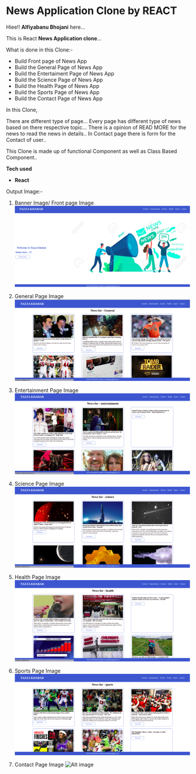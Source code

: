 # News Application Clone by REACT

Hiee!! **Alfiyabanu Bhojani** here...

This is React **News Application clone**...

What is done in this Clone:-

- Build Front page of News App
- Build the General Page of News App
- Build the Entertaiment Page of News App
- Build the Science Page of News App
- Build the Health Page of News App
- Build the Sports Page of News App
- Build the Contact Page of News App

In this Clone,

There are different type of page...
Every page has different type of news based on there respective topic... There is a opinion of READ MORE for the news to read the news in details..
In Contact page there is form for the Contact of user..

This Clone is made up of functional Component as well as Class Based Component..

**Tech used**

- **React**

Output Image:-

1. Banner Image/ Front page Image
   ![Alt image](./Image/image1.png)

2. General Page Image
   ![Alt image](./Image/image2.png)

3. Entertainment Page Image
   ![Alt image](./Image/image3.png)

4. Science Page Image
   ![Alt image](./Image/image4.png)

5. Health Page Image
   ![Alt image](./Image/image5.png)

6. Sports Page Image
   ![Alt image](./Image/image8.png)

7. Contact Page Image
   ![Alt image](./Image/image6.png)
